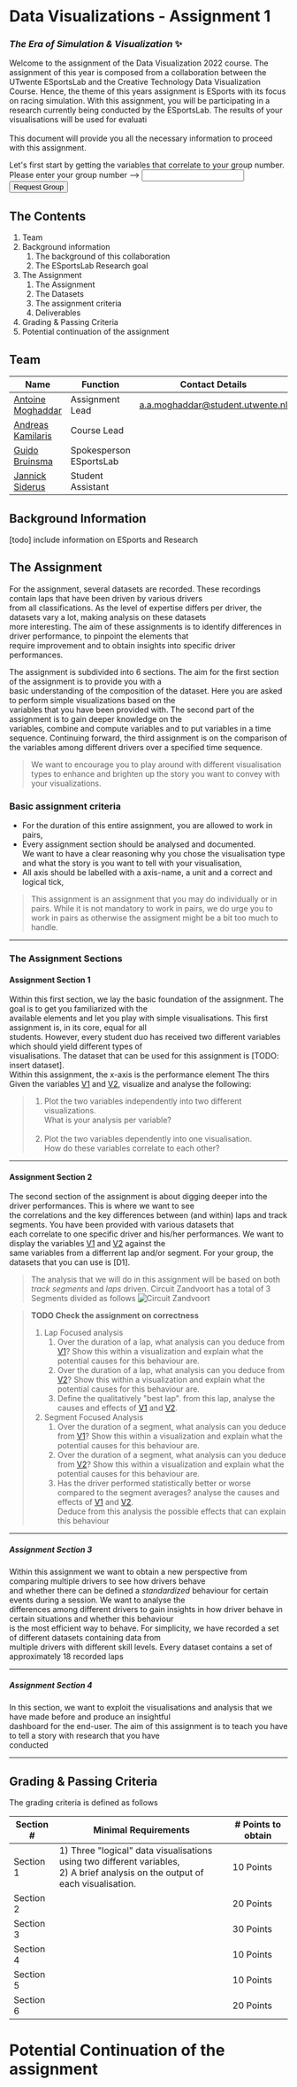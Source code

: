 # Data Visualizations - Assignment 1

### _The Era of Simulation & Visualization_ ✨

Welcome to the assignment of the Data Visualization 2022 course. The assignment of this year is composed from a
collaboration between the UTwente ESportsLab and the Creative Technology Data Visualization Course. Hence, the theme of
this years assignment is ESports with its focus on racing simulation. With this assignment, you will be participating in
a research currently being conducted by the ESportsLab. The results of your visualisations will be used for evaluati<br><br>This document will provide you all the necessary information to
proceed with this assignment.

Let's first start by getting the variables that correlate to your group number.
<br>Please enter your group number --> <input type="number" id="teamid" name="teamid"/> <input type="submit" value="Request Group">

## The Contents

1. Team
2. Background information
    1. The background of this collaboration
    2. The ESportsLab Research goal
3. The Assignment
    1. The Assignment
    2. The Datasets
    3. The assignment criteria
    4. Deliverables
4. Grading & Passing Criteria
5. Potential continuation of the assignment

## Team

| Name | Function | Contact Details |
| ----- | ----- | ----- |
| [Antoine Moghaddar] | Assignment Lead | a.a.moghaddar@student.utwente.nl | 
| [Andreas Kamilaris] | Course Lead | | 
| [Guido Bruinsma] | Spokesperson ESportsLab |  | 
| [Jannick Siderus] | Student Assistant|  | 

## Background Information

[todo] include information on ESports and Research

## The Assignment
For the assignment, several datasets are recorded. These recordings contain laps that have been driven by various drivers<br>from all classifications.
As the level of expertise differs per driver, the datasets vary a lot, making analysis on these datasets<br>more interesting.
The aim of these assignments is to identify differences in driver performance, to pinpoint the elements that<br>require improvement and to obtain insights into specific driver performances.<br>

The assignment is subdivided into 6 sections. The aim for the first section of the assignment is to provide you with a<br>
basic understanding of the composition of the dataset. Here you are asked to perform simple visualizations based on the<br>
variables that you have been provided with. The second part of the assignment is to gain deeper knowledge on the<br> variables, combine and compute variables and to put variables in a time sequence.
Continuing forward, the third assignment is on the comparison of the variables among different drivers over a specified time sequence.<br>


> We want to encourage you to play around with different visualisation types to enhance and brighten up the story you want to convey with your visualizations.

### Basic assignment criteria

- For the duration of this entire assignment, you are allowed to work in pairs,
- Every assignment section should be analysed and documented. <br>We want to have a clear reasoning why you chose the visualisation type and what the story is you want to tell with your visualisation,
- All axis should be labelled with a axis-name, a unit and a correct and logical tick,

> This assignment is an assignment that you may do individually or in pairs. While it is not mandatory to work in pairs, we do urge you to work in pairs as otherwise the assigment might be a bit too much to handle.

***

### The Assignment Sections

#### Assignment Section 1

Within this first section, we lay the basic foundation of the assignment. The goal is to get you familiarized with the<br>
available elements and let you play with simple visualisations. This first assignment is, in its core, equal for all<br>
students. However, every student duo has received two different variables which should yield different types of<br>
visualisations. The dataset that can be used for this assignment is [TODO: insert dataset]. <br>Within this assignment, the x-axis is the performance element
The thirs 
Given the variables [V1] and [V2], visualize and analyse the following:
> 1) Plot the two variables independently into two different visualizations. <br>What is your analysis per variable? <br><br>
> 2) Plot the two variables dependently into one visualisation. <br>How do these variables correlate to each other?

***

#### Assignment Section 2

The second section of the assignment is about digging deeper into the driver performances. This is where we want to see<br>
the correlations and the key differences between (and within) laps and track segments. You have been provided with various datasets that<br>
each correlate to one specific driver and his/her performances. We want to display the variables [V1] and [V2] against the<br>
same variables from a differrent lap and/or segment. For your group, the datasets that you can use is [D1]. 

> The analysis that we will do in this assignment will be based on both _track segments_ and _laps_ driven. 
> Circuit Zandvoort has a total of 3 Segments divided as follows
> ![Circuit Zandvoort](./Assets/zandvoort.png)


> **TODO Check the assignment on correctness** 
> 1. Lap Focused analysis
>     1. Over the duration of a lap, what analysis can you deduce from [V1]? Show this within a visualization and explain what the potential causes for this behaviour are.
>     2. Over the duration of a lap, what analysis can you deduce from [V2]? Show this within a visualization and explain what the potential causes for this behaviour are.
>     3. Define the qualitatively "best lap". from this lap, analyse the causes and effects of [V1] and [V2].
> 2. Segment Focused Analysis
>     1. Over the duration of a segment, what analysis can you deduce from [V1]? Show this within a visualization and explain what the potential causes for this behaviour are.
>     2. Over the duration of a segment, what analysis can you deduce from [V2]? Show this within a visualization and explain what the potential causes for this behaviour are.
>     3. Has the driver performed statistically better or worse compared to the segment averages? analyse the causes and effects of [V1] and [V2].<br>Deduce from this analysis the possible effects that can explain this behaviour

***

##### Assignment Section 3
Within this assignment we want to obtain a new perspective from comparing multiple drivers to see how drivers behave
<br>and whether there can be defined a _standardized_ behaviour for certain events during a session. We want to analyse the
<br> differences among different drivers to gain insights in how driver behave in certain situations and whether this behaviour
<br>is the most efficient way to behave. For simplicity, we have recorded a set of different datasets containing data from
<br>multiple drivers with different skill levels. Every dataset contains a set of approximately 18 recorded laps

***

##### Assignment Section 4
In this section, we want to exploit the visualisations and analysis that we have made before and produce an insightful
<br>dashboard for the end-user. The aim of this assignment is to teach you have to tell a story with research that you have
<br>conducted

***

## Grading & Passing Criteria

The grading criteria is defined as follows

| Section # | Minimal Requirements | # Points to obtain | 
| --------- | ----------- | --------- |
| Section 1 | 1) Three "logical" data visualisations using two different variables,<br>2) A brief analysis on the output of each visualisation. | 10 Points |
| Section 2 | | 20 Points |
| Section 3 | | 30 Points |
| Section 4 | | 10 Points |
| Section 5 | | 10 Points |
| Section 6 | | 20 Points |

# Potential Continuation of the assignment

[//]: # (sources and references - These are not visible)

[Esports]: <https://www.utwente.nl/nieuws/2019/10/251292/esportslab-op-universiteit-twente>

[Andreas Kamilaris]: <>

[Antoine Moghaddar]: <https://www.linkedin.com/in/antoine-moghaddar-b9129180/>

[Guido Bruinsma]: <https://www.linkedin.com/in/guidobruinsma/>

[Jannick Siderus]: <https://www.linkedin.com/in/jannicksiderius/>

[V1]: <>

[V2]: <>

